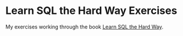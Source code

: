 # Learn SQL the Hard Way Exercises

My exercises working through the book [Learn SQL the Hard Way](https://learncodethehardway.org/sql/).
